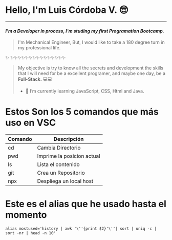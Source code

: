 # Hello, I'm Luis Córdoba V. 😎
________________________________________________________________________________
#### _I'm a Developer in process, I'm studing my first Programation Bootcamp._    

> I'm Mechanical Engineer, But, I would like to take a 180 degree turn in my professional life.
> 
✨ ✨✨✨✨✨✨✨✨✨✨✨✨✨✨✨

 > My objective is try to know all the secrets and development the skills that I will need for be a excellent programer, and maybe one day, be a **Full-Stack.** 💻💻
 > - 🌱 I’m currently learning JavaScript, CSS, Html and Java.

# Estos Son los 5 comandos que más uso en VSC

| Comando | Descripción                |
|---------|----------------------------|
| cd      | Cambia Directorio          |
| pwd     | Imprime la posicion actual |
| ls      | Lista el contenido         |
| git     | Crea un Repositorio        |
| npx     | Despliega un local host    |

# Este es el alias que he usado hasta el momento
```
alias mostused='history | awk '\''{print $2}'\''| sort | uniq -c | sort -nr | head -n 10'
```

<!--
**LuisCordobaV/LuisCordobaV** is a ✨ _special_ ✨ repository because its `README.md` (this file) appears on your GitHub profile.

Here are some ideas to get you started:

- 🔭 I’m currently working on ...
- 🌱 I’m currently learning ...
- 👯 I’m looking to collaborate on ...
- 🤔 I’m looking for help with ...
- 💬 Ask me about ...
- 📫 How to reach me: ...
- 😄 Pronouns: ...
- ⚡ Fun fact: ...
-->
